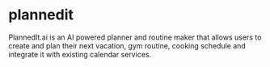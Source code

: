 # plannedit
PlannedIt.ai is an AI powered planner and routine maker that allows users to create and plan their next vacation, gym routine, cooking schedule and integrate it with existing calendar services.
